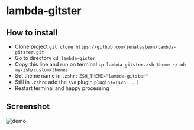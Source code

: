 # lambda-gitster

## How to install
* Clone project `git clone https://github.com/jonatasleon/lambda-gitster.git`
* Go to directory `cd lambda-gister`
* Copy this line and run on terminal `cp lambda-gitster.zsh-theme ~/.oh-my-zsh/custom/themes`
* Set theme name in `.zshrc` `ZSH_THEME="lambda-gitster"`
* Still in `.zshrc` add the `svn` plugin `plugins=(svn ...)`
* Restart terminal and happy processing

## Screenshot
![demo](demo.gif)
